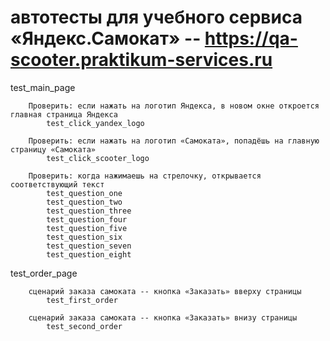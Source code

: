 # автотесты для учебного сервиса «Яндекс.Самокат» -- https://qa-scooter.praktikum-services.ru

test_main_page

        Проверить: если нажать на логотип Яндекса, в новом окне откроется главная страница Яндекса
            test_click_yandex_logo
            
        Проверить: если нажать на логотип «Самоката», попадёшь на главную страницу «Самоката»
            test_click_scooter_logo
            
        Проверить: когда нажимаешь на стрелочку, открывается соответствующий текст
            test_question_one
            test_question_two
            test_question_three
            test_question_four
            test_question_five
            test_question_six
            test_question_seven
            test_question_eight

test_order_page

        сценарий заказа самоката -- кнопка «Заказать» вверху страницы
            test_first_order

        сценарий заказа самоката -- кнопка «Заказать» внизу страницы
            test_second_order